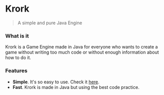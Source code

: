 # Krork

> A simple and pure Java Engine

### What is it
Krork is a Game Engine made in Java for everyone who wants to create a game without writing too much code or
without enough information about how to do it.

### Features
 - **Simple**. It's so easy to use. Check it [here](first.md).
 - **Fast**. Krork is made in Java but using the best code practice.
 
 
